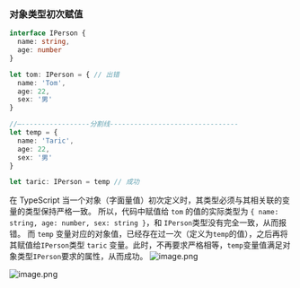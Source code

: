 ### 对象类型初次赋值
```typescript
interface IPerson {
  name: string,
  age: number
}

let tom: IPerson = { // 出错
  name: 'Tom',
  age: 22,
  sex: '男'
}

//—-----------------分割线--------------------------------
let temp = {
  name: 'Taric',
  age: 22,
  sex: '男'
}

let taric: IPerson = temp // 成功
```
在 TypeScript 当一个对象（字面量值）初次定义时，其类型必须与其相关联的变量的类型保持严格一致。
所以，代码中赋值给 `tom` 的值的实际类型为 `{ name: string, age: number, sex: string }`，和 `IPerson`类型没有完全一致，从而报错。
而 `temp` 变量对应的对象值，已经存在过一次（定义为`temp`的值），之后再将其赋值给`IPerson`类型 `taric` 变量。此时，不再要求严格相等，`temp`变量值满足对象类型`IPerson`要求的属性，从而成功。
![image.png](/typescript/1679574089588-a15f1847-e442-4945-8a65-ff66bc357fdb.png)

![image.png](/typescript/1679816047778-f716ba8c-e35e-48db-8716-ee06f9f88c1d.png)
